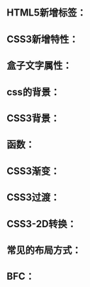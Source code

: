 ## HTML5新增标签：

## CSS3新增特性：

## 盒子文字属性：

## css的背景：

## CSS3背景：

## 函数：

## CSS3渐变：

## CSS3过渡：

## CSS3-2D转换：

## 常见的布局方式：

## BFC：
